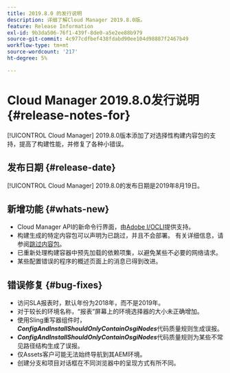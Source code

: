 ```yaml
---
title: 2019.8.0 的发行说明
description: 详细了解Cloud Manager 2019.8.0版。
feature: Release Information
exl-id: 9b3da506-76f1-439f-8de0-a5e2ee88b979
source-git-commit: 4c977cdfbef438fdabd90ee104d98887f2467b49
workflow-type: tm+mt
source-wordcount: '217'
ht-degree: 5%

---
```


# Cloud Manager 2019.8.0发行说明 {#release-notes-for}

[!UICONTROL Cloud Manager] 2019.8.0版本添加了对选择性构建内容包的支持，提高了构建性能，并修复了各种小错误。

## 发布日期 {#release-date}

[!UICONTROL Cloud Manager] 2019.8.0的发布日期是2019年8月19日。

## 新增功能 {#whats-new}

* Cloud Manager API的新命令行界面，由[Adobe I/OCLI](https://github.com/adobe/aio-cli-plugin-cloudmanager)提供支持。
* 构建生成的特定内容包可以声明为已跳过，并且不会部署。 有关详细信息，请参阅[跳过内容包](/help/getting-started/project-setup.md#skipping-content-packages)。
* 已重新处理构建容器中预先加载的依赖项集，以避免某些不必要的网络请求。
* 某些配置错误的程序的概述页面上的消息已得到改进。

## 错误修复 {#bug-fixes}

* 访问SLA报表时，默认年份为2018年，而不是2019年。
* 对于较长的环境名称，“报表”屏幕上的环境选择器的大小未正确增加。
* 使用Sling重写器组件时，***ConfigAndInstallShouldOnlyContainOsgiNodes***&#x200B;代码质量规则生成误报。
* ***ConfigAndInstallShouldOnlyContainOsgiNodes***&#x200B;代码质量规则为某些不常见路径结构生成了误报。
* 仅Assets客户可能无法始终导航到其AEM环境。
* 创建分支和项目对话框在不同浏览器中的呈现方式有所不同。
